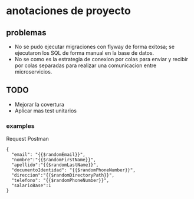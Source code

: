 # anotaciones de proyecto

## problemas

- No se pudo ejecutar migraciones con flyway de forma exitosa; se ejecutaron los SQL de forma manual en la base de datos.
- No se como es la estrategia de conexion por colas para enviar y recibir por colas separadas para realizar una comunicacion entre microservicios.


## TODO

- Mejorar la covertura
- Aplicar mas test unitarios

### examples

Request Postman
```aiignore
{
  "email": "{{$randomEmail}}",
  "nombre":"{{$randomFirstName}}",
  "apellido":"{{$randomLastName}}",
  "documentoIdentidad": "{{$randomPhoneNumber}}",
  "direccion":"{{$randomDirectoryPath}}",
  "telefono": "{{$randomPhoneNumber}}",
  "salarioBase":1
}
```
